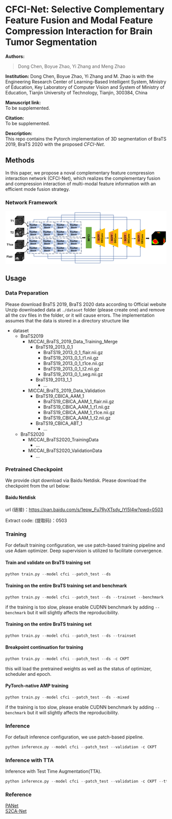# CFCI-Net: Selective Complementary Feature Fusion and Modal Feature Compression Interaction for Brain Tumor Segmentation
**Authors:**  
> Dong Chen, Boyue Zhao, Yi Zhang and Meng Zhao

**Institution:**
Dong Chen, Boyue Zhao, Yi Zhang and M. Zhao is with the Engineering Research Center of Learning-Based Intelligent System, Ministry of Education, Key Laboratory of Computer Vision and System of Ministry of Education, Tianjin University of Technology, Tianjin, 300384, China

**Manuscript link:**  
  To be supplemented.
  
**Citation:**  
  To be supplemented.
  
**Description:**  
This repo contains the Pytorch implementation of 3D segmentation of BraTS 2019, BraTS 2020 with the proposed *CFCI-Net*. 

## Methods
In this paper, we propose a noval complementary feature compression interaction network (CFCI-Net), which realizes the complementary fusion and compression interaction of multi-modal feature information with an efficient mode fusion strategy.
### Network Framework
![network](https://github.com/CDmm0/CFCI-Net/blob/main/pictures/Fig1.PNG)
## Usage
### Data Preparation
Please download BraTS 2019, BraTS 2020 data according to Official website
Unzip downloaded data at `./dataset` folder (please create one) and remove all the csv files in the folder, or it will cause errors.
The implementation assumes that the data is stored in a directory structure like  
- dataset
  - BraTS2019
    -  MICCAI_BraTS_2019_Data_Training_Merge
       - BraTS19_2013_0_1
         - BraTS19_2013_0_1_flair.nii.gz
         - BraTS19_2013_0_1_t1.nii.gz
         - BraTS19_2013_0_1_t1ce.nii.gz
         - BraTS19_2013_0_1_t2.nii.gz
         - BraTS19_2013_0_1_seg.nii.gz
       - BraTS19_2013_1_1
           - ... 
    -  MICCAI_BraTS_2019_Data_Validation
       - BraTS19_CBICA_AAM_1
         - BraTS19_CBICA_AAM_1_flair.nii.gz
         - BraTS19_CBICA_AAM_1_t1.nii.gz
         - BraTS19_CBICA_AAM_1_t1ce.nii.gz
         - BraTS19_CBICA_AAM_1_t2.nii.gz
       - BraTS19_CBICA_ABT_1
         - ...
  - BraTS2020
    - MICCAI_BraTS2020_TrainingData
      - ...
    - MICCAI_BraTS2020_ValidationData
      - ...

### Pretrained Checkpoint
We provide ckpt download via Baidu Netdisk. Please download the checkpoint from the url below:
#### Baidu Netdisk
url (链接)：https://pan.baidu.com/s/1epw_Fu7RyXTsdy_lYI5l4w?pwd=0503 

Extract code: (提取码)：0503
### Training
For default training configuration, we use patch-based training pipeline and use Adam optimizer. Deep supervision is utilized to facilitate convergence.
#### Train and validate on BraTS training set
```python
python train.py --model cfci --patch_test --ds
```
#### Training on the entire BraTS training set and benchmark
```python
python train.py --model cfci --patch_test --ds --trainset --benchmark
```
if the training is too slow, please enable CUDNN benchmark by adding `--benchmark` but it will slightly affects the reproducibility.
#### Training on the entire BraTS training set
```python
python train.py --model cfci --patch_test --ds --trainset
```
#### Breakpoint continuation for training
```python
python train.py --model cfci --patch_test --ds -c CKPT
```
this will load the pretrained weights as well as the status of optimizer, scheduler and epoch.
#### PyTorch-native AMP training
```python
python train.py --model cfci --patch_test --ds --mixed
```
if the training is too slow, please enable CUDNN benchmark by adding `--benchmark` but it will slightly affects the reproducibility.

### Inference
For default inference configuration, we use patch-based pipeline.
```python
python inference.py --model cfci --patch_test --validation -c CKPT
```
### Inference with TTA
Inference with Test Time Augmentation(TTA).
```python
python inference.py --model cfci --patch_test --validation -c CKPT --tta
```
### Reference
[PANet](https://github.com/hsiangyuzhao/PANet)  
[S2CA-Net](https://github.com/jiangyu945/S2CA-Net)
